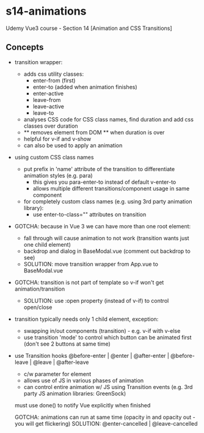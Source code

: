 # s14-animations

Udemy Vue3 course - Section 14 [Animation and CSS Transitions]

## Concepts

- transition wrapper:
  - adds css utility classes:
    - enter-from (first)
    - enter-to (added when animation finishes)
    - enter-active
    - leave-from
    - leave-active
    - leave-to
  - analyses CSS code for CSS class names, find duration and add css classes over duration
  - ** removes element from DOM ** when duration is over
  - helpful for v-if and v-show
  - can also be used to apply an animation

- using custom CSS class names
  - put prefix in 'name' attribute of the transition to differentiate animation styles (e.g. para)
    - this gives you para-enter-to instead of default v-enter-to
    - allows multiple different transitions/component usage in same component
  - for completely custom class names (e.g. using 3rd party animation library):
    - use enter-to-class="" attributes on transition

- GOTCHA: because in Vue 3 we can have more than one root element:
    - fall through will cause animation to not work (transition wants just one child element)
    - backdrop and dialog in BaseModal.vue (comment out backdrop to see)
    - SOLUTION: move transition wrapper from App.vue to BaseModal.vue

- GOTCHA: transition is not part of template so v-if won't get animation/transition
  - SOLUTION: use :open property (instead of v-if) to control open/close

- transition typically needs only 1 child element, exception:
  - swapping in/out components (transition) - e.g. v-if with v-else
  - use transition 'mode' to control which button can be animated first (don't see 2 buttons at same time)

- use Transition hooks @before-enter | @enter | @after-enter | @before-leave | @leave | @after-leave
  - c/w parameter for element
  - allows use of JS in various phases of animation
  - can control entire animation w/ JS using Transition events (e.g. 3rd party JS animation libraries: GreenSock)

  must use done() to notify Vue explicitly when finished

  GOTCHA: animations can run at same time (opacity in and opacity out - you will get flickering)
  SOLUTION: @enter-cancelled | @leave-cancelled